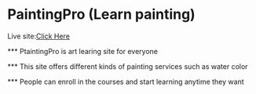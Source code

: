 # PaintingPro (Learn painting)

Live site:<a href='https://eloquent-thompson-5ff2ef.netlify.app/'>Click Here</a>

*** PtaintingPro is art learing site for everyone

*** This site offers different kinds of painting services such as water color

*** People can enroll in the courses and start learning anytime they want